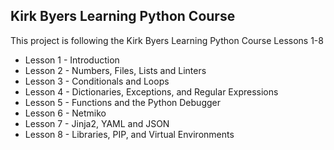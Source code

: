 ## Kirk Byers Learning Python Course

This project is following the Kirk Byers Learning Python Course Lessons 1-8

* Lesson 1 - Introduction
* Lesson 2 - Numbers, Files, Lists and Linters
* Lesson 3 - Conditionals and Loops
* Lesson 4 - Dictionaries, Exceptions, and Regular Expressions
* Lesson 5 - Functions and the Python Debugger
* Lesson 6 - Netmiko
* Lesson 7 - Jinja2, YAML and JSON
* Lesson 8 - Libraries, PIP, and Virtual Environments

